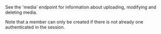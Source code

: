 See the 'media' endpoint for information about uploading, modifying and deleting media.

Note that a member can only be created if there is not already one authenticated in the session.